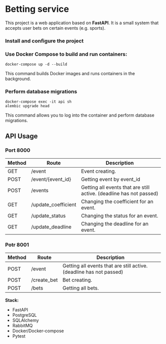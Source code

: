 # Betting service

This project is a web application based on **FastAPI**. It is a small system that accepts user
bets on certain events (e.g. sports).

### Install and configure the project
### Use Docker Compose to build and run containers:
```
docker-compose up -d --build
```
This command builds Docker images and runs containers in the background.


### Perform database migrations
```
docker-compose exec -it api sh
alembic upgrade head
```


This command allows you to log into the container and perform database migrations.

## API Usage

### Port 8000
| Method | Route               | Description                                                            |
| ----- | ------------------ | ------------------------------------------------------------------- |
| GET   | /event             | Event creating.                    |
| POST  | /event/{event_id}      | Getting event by event_id |
| POST  | /events            | Getting all events that are still active. (deadline has not passed)                                      |
| GET   | /update_coefficient       | Changing the coefficient for an event.                     |
| GET   | /update_status | Changing the status for an event.       |
| GET   | /update_deadline         | Changing the deadline for an event.           |

### Potr 8001
| Method | Route               | Description                                                            |
| ----- | ------------------ | ------------------------------------------------------------------- |
| POST  | /event             | Getting all events that are still active. (deadline has not passed)                    |
| POST  | /create_bet      | Bet creating. |
| POST  | /bets            | Getting all bets.                                      |

**Stack:**

- FastAPI
- PostgreSQL
- SQLAlchemy
- RabbitMQ
- Docker/Docker-compose
- Pytest
